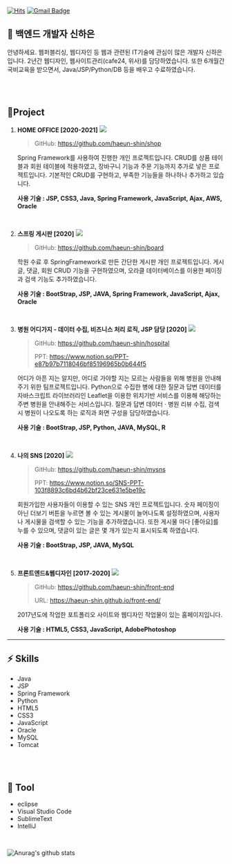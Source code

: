 [![Hits](https://hits.seeyoufarm.com/api/count/incr/badge.svg?url=https%3A%2F%2Fgithub.com%2Fhaeun-shin&count_bg=%232FB26A&title_bg=%232F2F2F&icon=&icon_color=%23E7E7E7&title=hits&edge_flat=true)](https://hits.seeyoufarm.com) [![Gmail Badge](https://img.shields.io/badge/Gmail-d14836?style=flat-square&logo=Gmail&logoColor=white&link=mailto:snugyun01@gmail.com)](mailto:shinhe524@gmail.com)
## 💬 __백엔드 개발자 신하은__  
안녕하세요. 웹퍼블리싱, 웹디자인 등 웹과 관련된 IT기술에 관심이 많은 개발자 신하은입니다.
2년간 웹디자인, 웹사이트관리(cafe24, 위사)를 담당하였습니다. 또한 6개월간 국비교육을 받으면서, Java/JSP/Python/DB 등을 배우고 수료하였습니다.

<br /><br />

## 📁Project
1. **HOME OFFICE [2020-2021]**
![](https://img1.daumcdn.net/thumb/R1280x0/?scode=mtistory2&fname=https%3A%2F%2Fblog.kakaocdn.net%2Fdn%2Fbg9Qym%2FbtqUUpxOC7t%2Fc1MFRNzaik2Tia9DNDpY1K%2Fimg.jpg)
    > GitHub: https://github.com/haeun-shin/shop

    Spring Framework를 사용하여 진행한 개인 프로젝트입니다.
    CRUD를 상품 테이블과 회원 테이블에 적용하였고, 장바구니 기능과 주문 기능까지 추가로 넣은 프로젝트입니다.
    기본적인 CRUD를 구현하고, 부족한 기능들을 하나하나 추가하고 있습니다.

    **사용 기술 : JSP, CSS3, Java, Spring Framework, JavaScript, Ajax, AWS, Oracle**

<br />

2. **스프링 게시판 [2020]**
![](https://img1.daumcdn.net/thumb/R1280x0/?scode=mtistory2&fname=https%3A%2F%2Fblog.kakaocdn.net%2Fdn%2FbIctK5%2FbtqUWt01uj5%2FL8bczFoZJDCR9QxoMyLnrk%2Fimg.jpg)
    > GitHub: https://github.com/haeun-shin/board

    학원 수료 후 SpringFramework로 만든 간단한 게시판 개인 프로젝트입니다.
    게시글, 댓글, 회원 CRUD 기능을 구현하였으며, 오라클 데이터베이스를 이용한 페이징과 검색 기능도 추가하였습니다.

    **사용 기술 : BootStrap, JSP, JAVA, Spring Framework, JavaScript, Ajax, Oracle**

<br />

3. **병원 어디가지 - 데이터 수집, 비즈니스 처리 로직, JSP 담당 [2020]**
![](https://s3.us-west-2.amazonaws.com/secure.notion-static.com/14c5c246-4533-41d7-9305-f09512ac8015/Untitled.png?X-Amz-Algorithm=AWS4-HMAC-SHA256&X-Amz-Credential=AKIAT73L2G45O3KS52Y5%2F20210127%2Fus-west-2%2Fs3%2Faws4_request&X-Amz-Date=20210127T052834Z&X-Amz-Expires=86400&X-Amz-Signature=a0e70bc382b527721ee8c129d2dbbcbc8f5172819e1f38a5cf94ecb0af83e3e0&X-Amz-SignedHeaders=host&response-content-disposition=filename%20%3D%22Untitled.png%22)
    > GitHub: https://github.com/haeun-shin/hospital
    > 
    > PPT: https://www.notion.so/PPT-e87b97b7118046bf85196965b0b644f5

    어디가 아픈 지는 알지만, 어디로 가야할 지는 모르는 사람들을 위해 병원을 안내해주기 위한 팀프로젝트입니다.
    Python으로 수집한 병에 대한 질문과 답변 데이터를 자바스크립트 라이브러리인 Leaflet을 이용한 위치기반 서비스를 이용해 해당하는 주변 병원을 안내해주는 서비스입니다. 
    질문과 답변 데이터 · 병원 리뷰 수집, 검색 시 병원이 나오도록 하는 로직과 화면 구성을 담당하였습니다.

    **사용 기술 : BootStrap, JSP, Python, JAVA, MySQL, R**

<br />

4. **나의 SNS [2020]**
![](https://s3.us-west-2.amazonaws.com/secure.notion-static.com/b3447a55-eaa3-4559-a501-1785600ab9f7/Untitled.png?X-Amz-Algorithm=AWS4-HMAC-SHA256&X-Amz-Credential=AKIAT73L2G45O3KS52Y5%2F20210127%2Fus-west-2%2Fs3%2Faws4_request&X-Amz-Date=20210127T052946Z&X-Amz-Expires=86400&X-Amz-Signature=242a34b912e9b8ab5ea1ee65903f7858923971f36367a4791098084ecfe7aa89&X-Amz-SignedHeaders=host&response-content-disposition=filename%20%3D%22Untitled.png%22)
    > GitHub: https://github.com/haeun-shin/mysns
    > 
    > PPT: https://www.notion.so/SNS-PPT-103f8893c6bd4b62bf23ce631e5be19c

    회원가입한 사용자들이 이용할 수 있는 SNS 개인 프로젝트입니다.
    숫자 페이징이 아닌 더보기 버튼을 누르면 볼 수 있는 게시물이 늘어나도록 설정하였으며, 사용자나 게시물을 검색할 수 있는 기능을 추가하였습니다. 또한 게시물 마다 [좋아요]를 누를 수 있으며, 댓글이 있는 글은 몇 개가 있는지 표시되도록 하였습니다.

    **사용 기술 : BootStrap, JSP, JAVA, MySQL**

<br />

5. **프론트엔드&웹디자인 [2017-2020]**
![](https://img1.daumcdn.net/thumb/R1280x0/?scode=mtistory2&fname=https%3A%2F%2Fblog.kakaocdn.net%2Fdn%2FQ7gcX%2FbtqUYGS5ZHs%2F85u6UJRNeBmuwo7CwehBw1%2Fimg.jpg)
    > GitHub: https://github.com/haeun-shin/front-end
    > 
    > URL: https://haeun-shin.github.io/front-end/

    2017년도에 작업한 포트폴리오 사이트와 웹디자인 작업물이 있는 홈페이지입니다.

    **사용 기술 : HTML5, CSS3, JavaScript, AdobePhotoshop**


---

## ⚡ __Skills__
- Java
- JSP
- Spring Framework
- Python
- HTML5
- CSS3
- JavaScript
- Oracle
- MySQL
- Tomcat

<br /><br />

## 🔭 __Tool__
- eclipse
- Visual Studio Code
- SublimeText
- IntelliJ


<br />

![Anurag's github stats](https://github-readme-stats.vercel.app/api?username=haeun-shin&show_icons=true&theme=Default)

<!--
**haeun-shin/haeun-shin** is a ✨ _special_ ✨ repository because its `README.md` (this file) appears on your GitHub profile.

Here are some ideas to get you started:

- 🔭 I’m currently working on ...
- 🌱 I’m currently learning ...
- 👯 I’m looking to collaborate on ...
- 🤔 I’m looking for help with ...
- 💬 Ask me about ...
- 📫 How to reach me: ...
- 😄 Pronouns: ...
- ⚡ Fun fact: ...
-->
